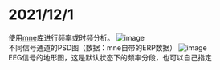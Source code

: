 # 2021/12/1 
使用[mne](https://mne.tools/stable/index.html)库进行频率或时频分析。
![image](https://user-images.githubusercontent.com/61643191/144239311-53dc6fe1-3d63-4a69-9e32-5f2a338f1d36.png)  
不同信号通道的PSD图（数据：mne自带的ERP数据）
![image](https://user-images.githubusercontent.com/61643191/144239555-f4e873b5-109b-4f7b-a6f1-336ab3c87f35.png)  
EEG信号的地形图，这是默认状态下的频率分段，也可以自己指定
